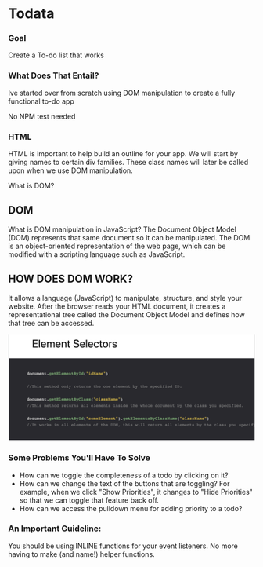 # Todata

### Goal
Create a To-do list that works

### What Does That Entail?

Ive started over from scratch using DOM manipulation to create a fully functional to-do app

No NPM test needed

### HTML 

HTML is important to help build an outline for your app. We will start by giving names to certain div families. These class names will later be called upon when we use DOM manipulation. 

What is DOM?

## DOM
What is DOM manipulation in JavaScript?
The Document Object Model (DOM) represents that same document so it can be manipulated. The DOM is an object-oriented representation of the web page, which can be modified with a scripting language such as JavaScript.


## HOW DOES DOM WORK?

It allows a language (JavaScript) to manipulate, structure, and style your website. After the browser reads your HTML document, it creates a representational tree called the Document Object Model and defines how that tree can be accessed.

![](/img.png)


### Some Problems You'll Have To Solve

* How can we toggle the completeness of a todo by clicking on it?
* How can we change the text of the buttons that are toggling? For example, when we click "Show Priorities", it changes to "Hide Priorities" so that we can toggle that feature back off.
* How can we access the pulldown menu for adding priority to a todo?


### An Important Guideline:

You should be using INLINE functions for your event listeners. No more having to make (and name!) helper functions.